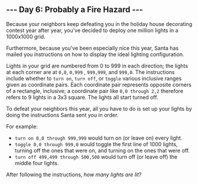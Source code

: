 ## --- Day 6: Probably a Fire Hazard ---

Because your neighbors keep defeating you in the holiday house decorating contest year after year, you've decided to
deploy one million lights in a <span title="Hey, be glad I'm not asking for the resistance between two points!">
1000x1000 grid</span>.

Furthermore, because you've been especially nice this year, Santa has mailed you instructions on how to display the
ideal lighting configuration.

Lights in your grid are numbered from 0 to 999 in each direction; the lights at each corner are at `0,0`, `0,999`
, `999,999`, and `999,0`. The instructions include whether to `turn on`, `turn off`, or `toggle` various inclusive
ranges given as coordinate pairs. Each coordinate pair represents opposite corners of a rectangle, inclusive; a
coordinate pair like `0,0 through 2,2` therefore refers to 9 lights in a 3x3 square. The lights all start turned off.

To defeat your neighbors this year, all you have to do is set up your lights by doing the instructions Santa sent you in
order.

For example:

* `turn on 0,0 through 999,999` would turn on (or leave on) every light.
* `toggle 0,0 through 999,0` would toggle the first line of 1000 lights, turning off the ones that were on, and turning
  on the ones that were off.
* `turn off 499,499 through 500,500` would turn off (or leave off) the middle four lights.

After following the instructions, _how many lights are lit_?